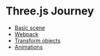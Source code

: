 # Three.js Journey

* [Basic scene](./03-basic-scene)
* [Webpack](./04-webpack)
* [Transform objects](./05-transform-objects)
* [Animations](./06-animations)
